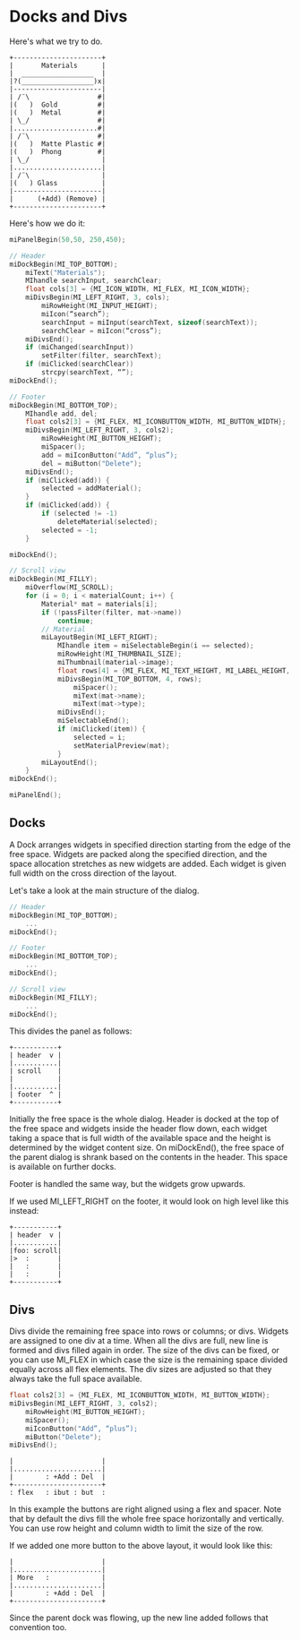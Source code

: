 Docks and Divs
==============

Here's what we try to do.
```
+----------------------+
|       Materials      |
|  __________________  |
|?(__________________)x|
|----------------------|
| /¨\                 #|
|(   )  Gold          #|
|(   )  Metal         #|
| \_/                 #|
|.....................#|
| /¨\                 #|
|(   )  Matte Plastic #|
|(   )  Phong         #|
| \_/                  |
|......................|
| /¨\                  |
|(   ) Glass           |
|----------------------|
|      (+Add) (Remove) |
+----------------------+
```

Here's how we do it:
```C
miPanelBegin(50,50, 250,450);

// Header
miDockBegin(MI_TOP_BOTTOM);
	miText("Materials");
	MIhandle searchInput, searchClear;
	float cols[3] = {MI_ICON_WIDTH, MI_FLEX, MI_ICON_WIDTH};
	miDivsBegin(MI_LEFT_RIGHT, 3, cols);
		miRowHeight(MI_INPUT_HEIGHT);
		miIcon(“search”);
		searchInput = miInput(searchText, sizeof(searchText));
		searchClear = miIcon(“cross”);
	miDivsEnd();
	if (miChanged(searchInput))
		setFilter(filter, searchText);
	if (miClicked(searchClear))
		strcpy(searchText, “”);
miDockEnd();

// Footer
miDockBegin(MI_BOTTOM_TOP);
	MIhandle add, del;
	float cols2[3] = {MI_FLEX, MI_ICONBUTTON_WIDTH, MI_BUTTON_WIDTH};
	miDivsBegin(MI_LEFT_RIGHT, 3, cols2);
		miRowHeight(MI_BUTTON_HEIGHT);
		miSpacer();
		add = miIconButton("Add”, “plus”);
		del = miButton("Delete");
	miDivsEnd();
	if (miClicked(add)) {
		selected = addMaterial();
	}
	if (miClicked(add)) {
		if (selected != -1)
			deleteMaterial(selected);
		selected = -1;
	}

miDockEnd();

// Scroll view
miDockBegin(MI_FILLY);
	miOverflow(MI_SCROLL);
	for (i = 0; i < materialCount; i++) {
		Material* mat = materials[i];
		if (!passFilter(filter, mat->name))
			continue;
		// Material
		miLayoutBegin(MI_LEFT_RIGHT);
			MIhandle item = miSelectableBegin(i == selected);
			miRowHeight(MI_THUMBNAIL_SIZE);
			miThumbnail(material->image);
			float rows[4] = {MI_FLEX, MI_TEXT_HEIGHT, MI_LABEL_HEIGHT, MI_FLEX};
			miDivsBegin(MI_TOP_BOTTOM, 4, rows);
				miSpacer();
				miText(mat->name);
				miText(mat->type);
			miDivsEnd();
			miSelectableEnd();
			if (miClicked(item)) {
				selected = i;
				setMaterialPreview(mat);
			}
		miLayoutEnd();
	}
miDockEnd();

miPanelEnd();
```


Docks
-----

A Dock arranges widgets in specified direction starting from the edge of the free space. Widgets are packed along the specified direction, and the space allocation stretches as new widgets are added. Each widget is given full width on the cross direction of the layout.

Let's take a look at the main structure of the dialog.

```C
// Header
miDockBegin(MI_TOP_BOTTOM);
	...
miDockEnd();

// Footer
miDockBegin(MI_BOTTOM_TOP);
	...
miDockEnd();

// Scroll view
miDockBegin(MI_FILLY);
	...
miDockEnd();
```

This divides the panel as follows:
```
+-----------+
| header  v |
|...........|
| scroll    |
|           |
|...........|
| footer  ^ | 
+-----------+ 
```
Initially the free space is the whole dialog. Header is docked at the top of the free space and widgets inside the header flow down, each widget taking a space that is full width of the available space and the height is determined by the widget content size. On miDockEnd(), the free space of the parent dialog is shrank based on the contents in the header. This space is available on further docks.

Footer is handled the same way, but the widgets grow upwards. 

If we used MI_LEFT_RIGHT on the footer, it would look on high level like this instead:

```
+-----------+
| header  v |
|...........|
|foo: scroll|
|>  :       |
|   :       |
|   :       | 
+-----------+ 
```


Divs
----

Divs divide the remaining free space into rows or columns; or divs. Widgets are assigned to one div at a time. When all the divs are full, new line is formed and divs filled again in order. The size of the divs can be fixed, or you can use MI_FLEX in which case the size is the remaining space divided equally across all flex elements. The div sizes are adjusted so that they always take the full space available.

```C
float cols2[3] = {MI_FLEX, MI_ICONBUTTON_WIDTH, MI_BUTTON_WIDTH};
miDivsBegin(MI_LEFT_RIGHT, 3, cols2);
	miRowHeight(MI_BUTTON_HEIGHT);
	miSpacer();
	miIconButton("Add”, “plus”);
	miButton("Delete");
miDivsEnd();
```
```
|                      |
|......................|
|        : +Add : Del  |
+----------------------+ 
: flex   : ibut : but  :
```
In this example the buttons are right aligned using a flex and spacer. Note that by default the divs fill the whole free space horizontally and vertically. You can use row height and column width to limit the size of the row.

If we added one more button to the above layout, it would look like this:

```
|                      |
|......................|
| More   :             |
|......................|
|        : +Add : Del  |
+----------------------+ 
```

Since the parent dock was flowing, up the new line added follows that convention too.
